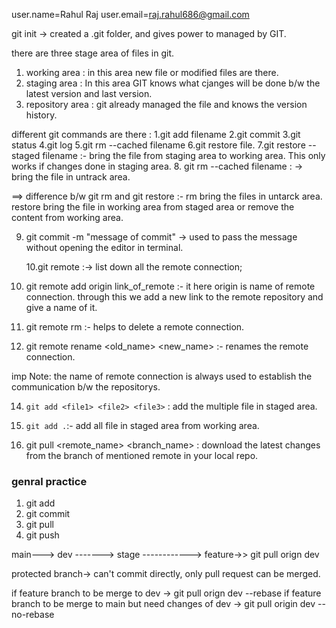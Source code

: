 user.name=Rahul Raj
user.email=raj.rahul686@gmail.com

git init -> created a .git folder, and gives power to managed by GIT.

there are three stage area of files in git.

1. working area : in this area new file or modified files are there.
2. staging area : In this area GIT knows what cjanges will be done b/w the latest version and last version.
3. repository area : git already managed the file and knows the version history.

different git commands are there :
1.git add filename
2.git commit
3.git status
4.git log
5.git rm --cached filename
6.git restore file.
7.git restore --staged filename :- bring the file from staging area to working area.
This only works if changes done in staging area. 8. git rm --cached filename : -> bring the file in untrack area.

==> difference b/w git rm and git restore :-
rm bring the files in untarck area.
restore bring the file in working area from staged area or remove
the content from working area.

9. git commit -m "message of commit" -> used to pass the message without opening the
   editor in terminal.

   10.git remote :-> list down all the remote connection;

10. git remote add origin link_of_remote :-
    it here origin is name of remote connection. through this we add a new link to the remote repository
    and give a name of it.
11. git remote rm <name of remote> :-
    helps to delete a remote connection.
12. git remote rename <old_name> <new_name> :-
    renames the remote connection.

imp Note:
the name of remote connection is always used to establish the communication b/w the repositorys.

14. `git add <file1> <file2> <file3>` : add the multiple file in staged area.
15. `git add .`:- add all file in staged area from working area.

16. git pull <remote_name> <branch_name> : download the latest changes from the branch of mentioned remote in your local repo.

### genral practice

1. git add
2. git commit
3. git pull
4. git push

main---> dev
-------> stage
------------> feature->> git pull orign dev

protected branch-> can't commit directly, only pull request can be merged.

if feature branch to be merge to dev -> git pull orign dev --rebase
if feature branch to be merge to main but need changes of dev -> git pull origin dev --no-rebase
